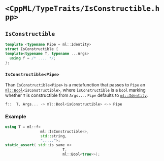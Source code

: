 # `<CppML/TypeTraits/IsConstructible.hpp>`

## `IsConstructible`

```c++
template <typename Pipe = ml::Identity>
struct IsConstructible {
template<typename T, typename ...Args>
  using f = /* .... */;
};
```
### `IsConstructible<Pipe>`

Than `IsConstructible<Pipe>` is a metafunction that passes to `Pipe` an [`ml::Bool`](../Vocabulary/Value.md)`<isConstructible>`, where `isConstructible` is a `bool` marking whether `T` is constructible from `Args...`. `Pipe` defaults to [`ml::Identity`](../Functional/Identity.md).

```c++
f::  T, Args... -> ml::Bool<isConstructible> <-> Pipe
```

### Example

```c++
using T = ml::f<
                ml::IsConstructible<>,
                std::string,
                ".....">;
static_assert( std::is_same_v<
                          T,
                          ml::Bool<true>>);
```

